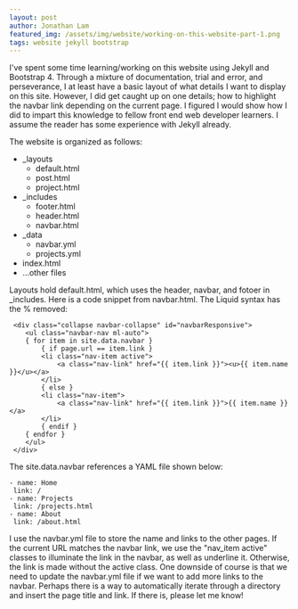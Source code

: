```yaml
---
layout: post
author: Jonathan Lam
featured_img: /assets/img/website/working-on-this-website-part-1.png
tags: website jekyll bootstrap
---
```

I've spent some time learning/working on this website using Jekyll and Bootstrap 4. Through a mixture of documentation, trial and error, and perseverance, I at least have a basic layout of what details I want to display on this site. However, I did get caught up on one details; how to highlight the navbar link depending on the current page. I figured I would show how I did to impart this knowledge to fellow front end web developer learners. I assume the reader has some experience with Jekyll already.

The website is organized as follows:  
* _layouts
  * default.html
  * post.html
  * project.html
* _includes
  * footer.html
  * header.html
  * navbar.html
* _data
  * navbar.yml
  * projects.yml
* index.html
* ...other files

Layouts hold default.html, which uses the header, navbar, and fotoer in _includes. Here is a code snippet from navbar.html. The Liquid syntax has the % removed:

```
 <div class="collapse navbar-collapse" id="navbarResponsive">
    <ul class="navbar-nav ml-auto">
	{ for item in site.data.navbar }
		{ if page.url == item.link }
		<li class="nav-item active">
			<a class="nav-link" href="{{ item.link }}"><u>{{ item.name }}</u></a>
		</li>
		{ else }
		<li class="nav-item">
			<a class="nav-link" href="{{ item.link }}">{{ item.name }}</a>
		</li>
		{ endif }
	{ endfor }
    </ul>
 </div>
 ```
 
 The site.data.navbar references a YAML file shown below:
 
 ```
 - name: Home
  link: /
- name: Projects
  link: /projects.html
- name: About
  link: /about.html
```

I use the navbar.yml file to store the name and links to the other pages. If the current URL matches the navbar link, we use the "nav_item active" classes to illuminate the link in the navbar, as well as underline it. Otherwise, the link is made without the active class. One downside of course is that we need to update the navbar.yml file if we want to add more links to the navbar. Perhaps there is a way to automatically iterate through a directory and insert the page title and link. If there is, please let me know!
 
